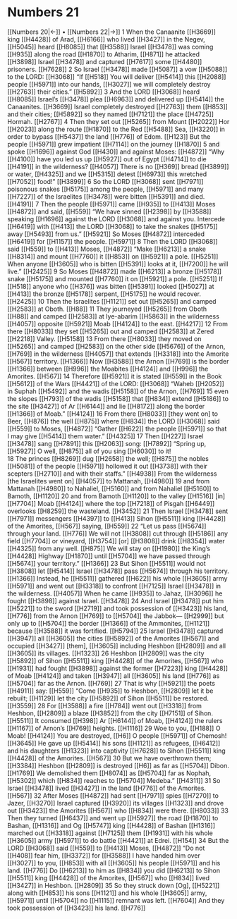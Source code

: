 # Numbers 21
[[Numbers 20|←]] • [[Numbers 22|→]]
1 When the Canaanite [[H3669]] king [[H4428]] of Arad, [[H6166]] who lived [[H3427]] in the Negev, [[H5045]] heard [[H8085]] that [[H3588]] Israel [[H3478]] was coming [[H935]] along the road [[H1870]] to Atharim, [[H871]] he attacked [[H3898]] Israel [[H3478]] and captured [[H7617]] some [[H4480]] prisoners. [[H7628]] 
2 So Israel [[H3478]] made [[H5087]] a vow [[H5088]] to the LORD: [[H3068]] “If [[H518]] You will deliver [[H5414]] this [[H2088]] people [[H5971]] into our hands, [[H3027]] we will completely destroy [[H2763]] their cities.” [[H5892]] 
3 And the LORD [[H3068]] heard [[H8085]] Israel’s [[H3478]] plea [[H6963]] and delivered up [[H5414]] the Canaanites. [[H3669]] Israel completely destroyed [[H2763]] them [[H853]] and their cities; [[H5892]] so they named [[H7121]] the place [[H4725]] Hormah. [[H2767]] 
4 Then they set out [[H5265]] from Mount [[H2022]] Hor [[H2023]] along the route [[H1870]] to the Red [[H5488]] Sea, [[H3220]] in order to bypass [[H5437]] the land [[H776]] of Edom. [[H123]] But the people [[H5971]] grew impatient [[H7114]] on the journey [[H1870]] 
5 and spoke [[H1696]] against God [[H430]] and against Moses: [[H4872]] “Why [[H4100]] have you led us up [[H5927]] out of Egypt [[H4714]] to die [[H4191]] in the wilderness? [[H4057]] There is no [[H369]] bread [[H3899]] or water, [[H4325]] and we [[H5315]] detest [[H6973]] this wretched [[H7052]] food!” [[H3899]] 
6 So the LORD [[H3068]] sent [[H7971]] poisonous snakes [[H5175]] among the people, [[H5971]] and many [[H7227]] of the Israelites [[H3478]] were bitten [[H5391]] and died. [[H4191]] 
7 Then the people [[H5971]] came [[H935]] to [[H413]] Moses [[H4872]] and said, [[H559]] “We have sinned [[H2398]] by [[H3588]] speaking [[H1696]] against the LORD [[H3068]] and against you.  Intercede [[H6419]] with [[H413]] the LORD [[H3068]] to take the snakes [[H5175]] away [[H5493]] from us.” [[H5921]] So Moses [[H4872]] interceded [[H6419]] for [[H1157]] the people. [[H5971]] 
8 Then the LORD [[H3068]] said [[H559]] to [[H413]] Moses, [[H4872]] “Make [[H6213]] a snake [[H8314]] and mount [[H7760]] it [[H853]] on [[H5921]] a pole. [[H5251]] When anyone [[H3605]] who is bitten [[H5391]] looks at it, [[H7200]] he will live.” [[H2425]] 
9 So Moses [[H4872]] made [[H6213]] a bronze [[H5178]] snake [[H5175]] and mounted [[H7760]] it on [[H5921]] a pole. [[H5251]] If [[H518]] anyone who [[H376]] was bitten [[H5391]] looked [[H5027]] at [[H413]] the bronze [[H5178]] serpent, [[H5175]] he would recover. [[H2425]] 
10 Then the Israelites [[H1121]] set out [[H5265]] and camped [[H2583]] at Oboth. [[H88]] 
11 They journeyed [[H5265]] from Oboth [[H88]] and camped [[H2583]] at Iye-abarim [[H5863]] in the wilderness [[H4057]] opposite [[H5921]] Moab [[H4124]] to the east. [[H4217]] 
12 From there [[H8033]] they set [[H5265]] out and camped [[H2583]] at Zered [[H2218]] Valley. [[H5158]] 
13 From there [[H8033]] they moved on [[H5265]] and camped [[H2583]] on the other side [[H5676]] of the Arnon, [[H769]] in the wilderness [[H4057]] that extends [[H3318]] into the Amorite [[H567]] territory. [[H1366]] Now [[H3588]] the Arnon [[H769]] is the border [[H1366]] between [[H996]] the Moabites [[H4124]] and [[H996]] the Amorites. [[H567]] 
14 Therefore [[H5921]] it is stated [[H559]] in the Book [[H5612]] of the Wars [[H4421]] of the LORD: [[H3068]] “Waheb [[H2052]] in Suphah [[H5492]] and the wadis [[H5158]] of the Arnon, [[H769]] 
15 even the slopes [[H793]] of the wadis [[H5158]] that [[H834]] extend [[H5186]] to the site [[H3427]] of Ar [[H6144]] and lie [[H8172]] along the border [[H1366]] of Moab.” [[H4124]] 
16 From there [[H8033]] [they went on] to Beer, [[H876]] the well [[H875]] where [[H834]] the LORD [[H3068]] said [[H559]] to Moses, [[H4872]] “Gather [[H622]] the people [[H5971]] so that I may give [[H5414]] them water.” [[H4325]] 
17 Then [[H227]] Israel [[H3478]] sang [[H7891]] this [[H2063]] song: [[H7892]] “Spring up, [[H5927]] O well, [[H875]] all of you sing [[H6030]] to it!  
18 The princes [[H8269]] dug [[H2658]] the well; [[H875]] the nobles [[H5081]] of the people [[H5971]] hollowed it out [[H3738]] with their scepters [[H2710]] and with their staffs.” [[H4938]] From the wilderness [the Israelites went on] [[H4057]] to Mattanah, [[H4980]] 
19 and from Mattanah [[H4980]] to Nahaliel, [[H5160]] and from Nahaliel [[H5160]] to Bamoth, [[H1120]] 
20 and from Bamoth [[H1120]] to the valley [[H1516]] [in] [[H7704]] Moab [[H4124]] where the top [[H7218]] of Pisgah [[H6449]] overlooks [[H8259]] the wasteland. [[H3452]] 
21 Then Israel [[H3478]] sent [[H7971]] messengers [[H4397]] to [[H413]] Sihon [[H5511]] king [[H4428]] of the Amorites, [[H567]] saying, [[H559]] 
22 “Let us pass [[H5674]] through your land. [[H776]] We will not [[H3808]] cut through [[H5186]] any field [[H7704]] or vineyard, [[H3754]] [or] [[H3808]] drink [[H8354]] water [[H4325]] from any well. [[H875]] We will stay on [[H1980]] the King’s [[H4428]] Highway [[H1870]] until [[H5704]] we have passed through [[H5674]] your territory.” [[H1366]] 
23 But Sihon [[H5511]] would not [[H3808]] let [[H5414]] Israel [[H3478]] pass [[H5674]] through his territory. [[H1366]] Instead, he [[H5511]] gathered [[H622]] his whole [[H3605]] army [[H5971]] and went out [[H3318]] to confront [[H7125]] Israel [[H3478]] in the wilderness. [[H4057]] When he came [[H935]] to Jahaz, [[H3096]] he fought [[H3898]] against Israel. [[H3478]] 
24 And Israel [[H3478]] put him [[H5221]] to the sword [[H2719]] and took possession of [[H3423]] his land, [[H776]] from the Arnon [[H769]] to [[H5704]] the Jabbok— [[H2999]] but only up to [[H5704]] the border [[H1366]] of the Ammonites, [[H1121]] because [[H3588]] it was fortified. [[H5794]] 
25 Israel [[H3478]] captured [[H3947]] all [[H3605]] the cities [[H5892]] of the Amorites [[H567]] and occupied [[H3427]] [them], [[H3605]] including Heshbon [[H2809]] and all [[H3605]] its villages. [[H1323]] 
26 Heshbon [[H2809]] was the city [[H5892]] of Sihon [[H5511]] king [[H4428]] of the Amorites, [[H567]] who [[H1931]] had fought [[H3898]] against the former [[H7223]] king [[H4428]] of Moab [[H4124]] and taken [[H3947]] all [[H3605]] his land [[H776]] as [[H5704]] far as the Arnon. [[H769]] 
27 That is why [[H5921]] the poets [[H4911]] say: [[H559]] “Come [[H935]] to Heshbon, [[H2809]] let it be rebuilt; [[H1129]] let the city [[H5892]] of Sihon [[H5511]] be restored. [[H3559]] 
28 For [[H3588]] a fire [[H784]] went out [[H3318]] from Heshbon, [[H2809]] a blaze [[H3852]] from the city [[H7151]] of Sihon. [[H5511]] It consumed [[H398]] Ar [[H6144]] of Moab, [[H4124]] the rulers [[H1167]] of Arnon’s [[H769]] heights. [[H1116]] 
29 Woe to you, [[H188]] O Moab! [[H4124]] You are destroyed, [[H6]] O people [[H5971]] of Chemosh! [[H3645]] He gave up [[H5414]] his sons [[H1121]] as refugees, [[H6412]] and his daughters [[H1323]] into captivity [[H7628]] to Sihon [[H5511]] king [[H4428]] of the Amorites. [[H567]] 
30 But we have overthrown them; [[H3384]] Heshbon [[H2809]] is destroyed [[H6]] as far as [[H5704]] Dibon. [[H1769]] We demolished them [[H8074]] as [[H5704]] far as Nophah, [[H5302]] which [[H834]] reaches to [[H5704]] Medeba.” [[H4311]] 
31 So Israel [[H3478]] lived [[H3427]] in the land [[H776]] of the Amorites. [[H567]] 
32 After Moses [[H4872]] had sent [[H7971]] spies [[H7270]] to Jazer, [[H3270]] Israel captured [[H3920]] its villages [[H1323]] and drove out [[H3423]] the Amorites [[H567]] who [[H834]] were there. [[H8033]] 
33 Then they turned [[H6437]] and went up [[H5927]] the road [[H1870]] to Bashan, [[H1316]] and Og [[H5747]] king [[H4428]] of Bashan [[H1316]] marched out [[H3318]] against [[H7125]] them [[H1931]] with his whole [[H3605]] army [[H5971]] to do battle [[H4421]] at Edrei. [[H154]] 
34 But the LORD [[H3068]] said [[H559]] to [[H413]] Moses, [[H4872]] “Do not [[H408]] fear him, [[H3372]] for [[H3588]] I have handed him over [[H3027]] to you, [[H853]] with all [[H3605]] his people [[H5971]] and his land. [[H776]] Do [[H6213]] to him as [[H834]] you did [[H6213]] to Sihon [[H5511]] king [[H4428]] of the Amorites, [[H567]] who [[H834]] lived [[H3427]] in Heshbon. [[H2809]] 
35 So they struck down [Og], [[H5221]] along with [[H853]] his sons [[H1121]] and his whole [[H3605]] army, [[H5971]] until [[H5704]] no [[H1115]] remnant was left. [[H7604]] And they took possession of [[H3423]] his land. [[H776]] 
